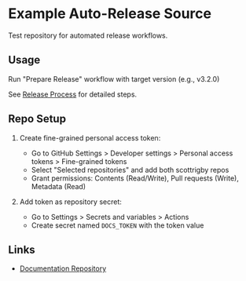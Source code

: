 # Example Auto-Release Source

Test repository for automated release workflows.

## Usage

Run "Prepare Release" workflow with target version (e.g., v3.2.0)

See [Release Process](https://github.com/scottrigby/example-actions-autorelease-docs/blob/main/docs/release-process.md) for detailed steps.

## Repo Setup

1. Create fine-grained personal access token:
   - Go to GitHub Settings > Developer settings > Personal access tokens > Fine-grained tokens
   - Select "Selected repositories" and add both scottrigby repos
   - Grant permissions: Contents (Read/Write), Pull requests (Write), Metadata (Read)

2. Add token as repository secret:
   - Go to Settings > Secrets and variables > Actions
   - Create secret named `DOCS_TOKEN` with the token value

## Links

- [Documentation Repository](https://github.com/scottrigby/example-actions-autorelease-docs)
